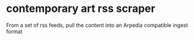 # contemporary art rss scraper

From a set of rss feeds, pull the content into an Arpedia compatible ingest format
